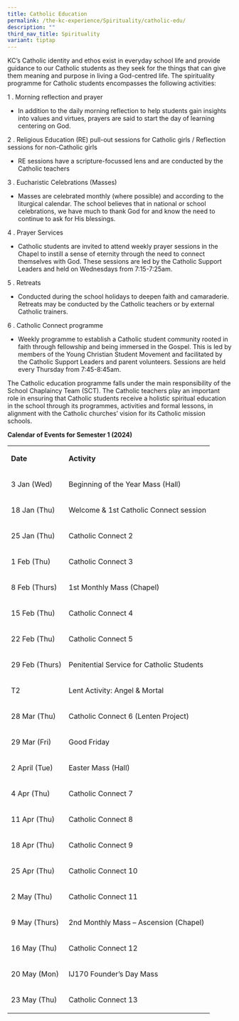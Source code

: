 ```yaml
---
title: Catholic Education
permalink: /the-kc-experience/Spirituality/catholic-edu/
description: ""
third_nav_title: Spirituality
variant: tiptap
---
```

<p>KC’s Catholic identity and ethos exist in everyday school life and provide
guidance to our Catholic students as they seek for the things that can
give them meaning and purpose in living a God-centred life. The spirituality
programme for Catholic students encompasses the following activities:</p>
<p>1 . Morning reflection and prayer</p>
<ul data-tight="true" class="tight">
<li>
<p>In addition to the daily morning reflection to help students gain insights
into values and virtues, prayers are said to start the day of learning
centering on God.</p>
</li>
</ul>
<p>2 . Religious Education (RE) pull-out sessions for Catholic girls / Reflection
sessions for non-Catholic girls</p>
<ul data-tight="true" class="tight">
<li>
<p>RE sessions have a scripture-focussed lens and are conducted by the Catholic
teachers</p>
</li>
</ul>
<p>3 . Eucharistic Celebrations (Masses)</p>
<ul data-tight="true" class="tight">
<li>
<p>Masses are celebrated monthly (where possible) and according to the liturgical
calendar. The school believes that in national or school celebrations,
we have much to thank God for and know the need to continue to ask for
His blessings.</p>
</li>
</ul>
<p>4 . Prayer Services</p>
<ul data-tight="true" class="tight">
<li>
<p>Catholic students are invited to attend weekly prayer sessions in the
Chapel to instill a sense of eternity through the need to connect themselves
with God. These sessions are led by the Catholic Support Leaders and held
on Wednesdays from 7:15-7:25am.</p>
</li>
</ul>
<p>5 . Retreats</p>
<ul data-tight="true" class="tight">
<li>
<p>Conducted during the school holidays to deepen faith and camaraderie.
Retreats may be conducted by the Catholic teachers or by external Catholic
trainers.</p>
</li>
</ul>
<p>6 . Catholic Connect programme</p>
<ul data-tight="true" class="tight">
<li>
<p>Weekly programme to establish a Catholic student community rooted in faith
through fellowship and being immersed in the Gospel. This is led by members
of the Young Christian Student Movement and facilitated by the Catholic
Support Leaders and parent volunteers. Sessions are held every Thursday
from 7:45-8:45am.</p>
</li>
</ul>
<p>The Catholic education programme falls under the main responsibility of
the School Chaplaincy Team (SCT). The Catholic teachers play an important
role in ensuring that Catholic students receive a holistic spiritual education
in the school through its programmes, activities and formal lessons, in
alignment with the Catholic churches’ vision for its Catholic mission schools.</p>
<p><strong>Calendar of Events for Semester 1 (2024)</strong>
</p>
<table>
<tbody>
<tr>
<td rowspan="1" colspan="1">
<p><strong>Date</strong>
</p>
</td>
<td rowspan="1" colspan="1">
<p><strong>Activity</strong>
</p>
</td>
</tr>
<tr>
<td rowspan="1" colspan="1">
<p>3 Jan (Wed)</p>
</td>
<td rowspan="1" colspan="1">
<p>Beginning of the Year Mass (Hall)</p>
</td>
</tr>
<tr>
<td rowspan="1" colspan="1">
<p>18 Jan (Thu)</p>
</td>
<td rowspan="1" colspan="1">
<p>Welcome &amp; 1st Catholic Connect session</p>
</td>
</tr>
<tr>
<td rowspan="1" colspan="1">
<p>25 Jan (Thu)</p>
</td>
<td rowspan="1" colspan="1">
<p>Catholic Connect 2</p>
</td>
</tr>
<tr>
<td rowspan="1" colspan="1">
<p>1 Feb (Thu)</p>
</td>
<td rowspan="1" colspan="1">
<p>Catholic Connect 3</p>
</td>
</tr>
<tr>
<td rowspan="1" colspan="1">
<p>8 Feb (Thurs)</p>
</td>
<td rowspan="1" colspan="1">
<p>1st Monthly Mass (Chapel)</p>
</td>
</tr>
<tr>
<td rowspan="1" colspan="1">
<p>15 Feb (Thu)</p>
</td>
<td rowspan="1" colspan="1">
<p>Catholic Connect 4</p>
</td>
</tr>
<tr>
<td rowspan="1" colspan="1">
<p>22 Feb (Thu)</p>
</td>
<td rowspan="1" colspan="1">
<p>Catholic Connect 5</p>
</td>
</tr>
<tr>
<td rowspan="1" colspan="1">
<p>29 Feb (Thurs)</p>
</td>
<td rowspan="1" colspan="1">
<p>Penitential Service for Catholic Students</p>
</td>
</tr>
<tr>
<td rowspan="1" colspan="1">
<p>T2</p>
</td>
<td rowspan="1" colspan="1">
<p>Lent Activity: Angel &amp; Mortal</p>
</td>
</tr>
<tr>
<td rowspan="1" colspan="1">
<p>28 Mar (Thu)</p>
</td>
<td rowspan="1" colspan="1">
<p>Catholic Connect 6 (Lenten Project)</p>
</td>
</tr>
<tr>
<td rowspan="1" colspan="1">
<p>29 Mar (Fri)</p>
</td>
<td rowspan="1" colspan="1">
<p>Good Friday</p>
</td>
</tr>
<tr>
<td rowspan="1" colspan="1">
<p>2 April (Tue)</p>
</td>
<td rowspan="1" colspan="1">
<p>Easter Mass (Hall)</p>
</td>
</tr>
<tr>
<td rowspan="1" colspan="1">
<p>4 Apr (Thu)</p>
</td>
<td rowspan="1" colspan="1">
<p>Catholic Connect 7</p>
</td>
</tr>
<tr>
<td rowspan="1" colspan="1">
<p>11 Apr (Thu)</p>
</td>
<td rowspan="1" colspan="1">
<p>Catholic Connect 8</p>
</td>
</tr>
<tr>
<td rowspan="1" colspan="1">
<p>18 Apr (Thu)</p>
</td>
<td rowspan="1" colspan="1">
<p>Catholic Connect 9</p>
</td>
</tr>
<tr>
<td rowspan="1" colspan="1">
<p>25 Apr (Thu)</p>
</td>
<td rowspan="1" colspan="1">
<p>Catholic Connect 10</p>
</td>
</tr>
<tr>
<td rowspan="1" colspan="1">
<p>2 May (Thu)</p>
</td>
<td rowspan="1" colspan="1">
<p>Catholic Connect 11</p>
</td>
</tr>
<tr>
<td rowspan="1" colspan="1">
<p>9 May (Thurs)</p>
</td>
<td rowspan="1" colspan="1">
<p>2nd Monthly Mass – Ascension (Chapel)</p>
</td>
</tr>
<tr>
<td rowspan="1" colspan="1">
<p>16 May (Thu)</p>
</td>
<td rowspan="1" colspan="1">
<p>Catholic Connect 12</p>
</td>
</tr>
<tr>
<td rowspan="1" colspan="1">
<p>20 May (Mon)</p>
</td>
<td rowspan="1" colspan="1">
<p>IJ170 Founder’s Day Mass</p>
</td>
</tr>
<tr>
<td rowspan="1" colspan="1">
<p>23 May (Thu)</p>
</td>
<td rowspan="1" colspan="1">
<p>Catholic Connect 13</p>
</td>
</tr>
</tbody>
</table>
<p></p>